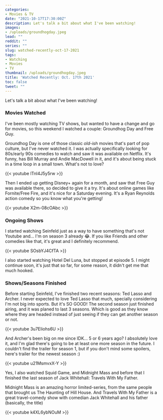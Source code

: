 ```yaml
---
categories:
- Movies & TV
date: "2021-10-17T17:30:00Z"
description: Let's talk a bit about what I've been watching!
images:
- /uploads/groundhogday.jpeg
lead: ""
reddit: ""
series: ""
slug: watched-recently-oct-17-2021
tags:
- Watching
- Movies
- TV
thumbnail: /uploads/groundhogday.jpeg
title: 'Watched Recently: Oct. 17th 2021'
toc: false
tweet: ""
---
```

Let's talk a bit about what I've been watching!

<!--more-->

### Movies Watched

I've been mostly watching TV shows, but wanted to have a change and go for movies, so this weekend I watched a couple: Groundhog Day and Free Guy.

Groundhog Day is one of those classic _old-ish_ movies that's part of pop culture, but I've never watched it. I was actually specifically looking for 80s/early 90s comedies to watch and saw it was available on Netflix. It's funny, has Bill Murray and Andie MacDowell in it, and it's about being stuck in a time loop in a small town. What's not to love?

{{< youtube lTnl4J5y5rw >}}

Then I ended up getting Disney+ again for a month, and saw that Free Guy was available there, so decided to give it a try. It's about online games like Fornite/Free Fire, and it's nice for a Saturday evening. It's a Ryan Reynolds action comedy so you know what you're getting!

{{< youtube X2m-08cOAbc >}}

### Ongoing Shows

I started watching Seinfeld just as a way to have something that's not Youtube and... I'm on season 3 already 😂. If you like Friends and other comedies like that, it's great and I definitely recommend.

{{< youtube SOsbYJ4CfTA >}}

I also started watching Hotel Del Luna, but stopped at episode 5. I might continue soon, it's just that so far, for some reason, it didn't get me that much hooked.

### Shows/Seasons Finished

Before starting Seinfeld, I've finished two recent seasons: Ted Lasso and Archer. I never expected to love Ted Lasso that much, specially considering I'm not big into sports. But it's SO GOOD! The second season just finished airing, and it was planed to last 3 seasons. Which is good as they know where they are headed instead of just seeing if they can get another season or not.

{{< youtube 3u7EIiohs6U >}}

And Archer's been big on me since IDK... 5 or 6 years ago? I absolutely love it, and I'm glad there's going to be at least one more season in the future. I couldn't find the trailer for season 1, but if you don't mind some spoilers, here's trailer for the newest season :)

{{< youtube u21MsmvxX-Y >}}

Yes, I also watched Squid Game, and Midnight Mass and before that I finished the last season of Jack Whitehall: Travels With My Father.

Midnight Mass is an amazing horror limited-series, from the same people that brought us The Haunting of Hill House. And Travels With My Father is a great travel-comedy show with comedian Jack Whitehall and his father (basically, the title)

{{< youtube k4XL6ybNOuM >}}